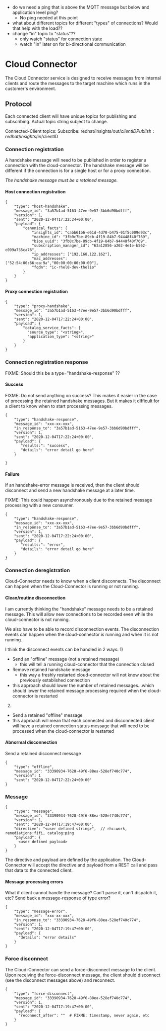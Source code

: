 - do we need a ping that is above the MQTT message but below and application level ping?
  - No ping needed at this point
- what about different topics for different "types" of connections?  Would that help with the load??
- change "in" topic to "status"??
  - only watch "status" for connection state
  - watch "in" later on for bi-directional communication


# Cloud Connector

The Cloud Connector service is designed to receive messages from internal
clients and route the messages to the target machine which runs in
the customer's environment.

## Protocol

Each connected client will have unique topics for publishing and subscribing. 
Actual topic string subject to change.

Connected-Client topics:
Subscribe: redhat/insights/out/$clientID
Publish: redhat/insights/in/$clientID


### Connection registration

A handshake message will need to be published in order to register a
connection with the cloud-connector.  The handshake message will be different 
if the connection is for a single host or for a proxy connection.

_The handshake message must be a retained message._

#### Host connection registration

```
{
    "type": "host-handshake",
    "message_id": "3a57b1ad-5163-47ee-9e57-3bb6d90bdfff",
    "version": 1,
    "sent": "2020-12-04T17:22:24+00:00",
    "payload": {
        "canonical_facts": {
            "insights_id": "cabb61b6-e61d-4d70-b475-01f5c009e93c",
            "machine_id": "3fb0c7be-89cb-4f19-84b7-94448f40f769",
            "bios_uuid": "3fb0c7be-89cb-4f19-84b7-94448f40f769",
            "subscription_manager_id": "63a12856-a262-4e1e-b562-c099a735ca76",
            "ip_addresses": ["192.168.122.162"],
            "mac_addresses": ["52:54:00:66:ea:9a","00:00:00:00:00:00"],
            "fqdn": "ic-rhel8-dev-thelio"
        }
    }
}

```

#### Proxy connection registration

```
{
    "type": "proxy-handshake",
    "message_id": "3a57b1ad-5163-47ee-9e57-3bb6d90bdfff",
    "version": 1,
    "sent": "2020-12-04T17:22:24+00:00",
    "payload": {
        "catalog_service_facts": {
          "source_type": "<string>",
          "application_type": "<string>"
        }
    }
}
```

### Connection registration response

FIXME:  Should this be a type="handshake-response" ??

#### Success

FIXME:  Do not send anything on success?  This makes it easier in the case of processing 
the retained handshake messages.  But it makes it difficult for a client to know when 
to start processing messages.

```
{
    "type": "handshake-response",
    "message_id": "xxx-xx-xxx",
    "in_response_to": "3a57b1ad-5163-47ee-9e57-3bb6d90bdfff",
    "version": 1,
    "sent": "2020-12-04T17:22:24+00:00",
    "payload": {
       "results:": "success",
       "details": "error detail go here"
    }

}
```

#### Failure

If an handshake-error message is received, then the client should disconnect
and send a new handshake message at a later time.

FIXME:  This could happen asynchronously due to the retained message processing with a new consumer.

```
{
    "type": "handshake-response",
    "message_id": "xxx-xx-xxx",
    "in_response_to": "3a57b1ad-5163-47ee-9e57-3bb6d90bdfff",
    "version": 1,
    "sent": "2020-12-04T17:22:24+00:00",
    "payload": {
       "results:": "error",
       "details": "error detail go here"
    }
}
```

### Connection deregistration

Cloud-Connector needs to know when a client disconnects.  The disconnect can happen
when the Cloud-Connector is running or not running.

#### Clean/routine disconnection

I am currently thinking the "handshake" message needs to be a retained message.  This will
allow new connections to be recorded even while the cloud-connector is not running.

We also have to be able to record disconnection events.  The disconnection events can happen
when the cloud-connector is running and when it is not running.

I think the disconnect events can be handled in 2 ways:
1)
 - Send an "offline" message (not a retained message)
   - this will tell a running cloud-connector that the connection closed
 - Remove retained handshake message
   - this way a freshly restarted cloud-connector will not know about the previously established connection
 - this approach should lower the number of retained messages...which should lower
   the retained message processing required when the cloud-connector is restarted
2) 
 - Send a retained "offline" message
 - this approach will mean that each connected and disconnected client will have a
   retained connection status message that will need to be processed when the
   cloud-connector is restarted

#### Abnormal disconnection

Send a retained disconnect message

```
{
    "type": "offline",
    "message_id": "33390934-7628-49f6-88ea-528ef740c774",
    "version": 1
    "sent": "2020-12-04T17:22:24+00:00"
}

```


### Message

```
{
    "type": "message",
    "message_id": "33390934-7628-49f6-88ea-528ef740c774",
    "version": 1,
    "sent": "2020-12-04T17:19:47+00:00",
    "directive": "<user defined string>",  // rhc:work, remediations:fifi, catalog:ping
    "payload": {
      <user defined payload>
    }
}
```

The directive and payload are defined by the application.  The Cloud-Connector will accept the 
directive and payload from a REST call and pass that data to the connected client.

#### Message processing errors

What if client cannot handle the message?  Can't parse it, can't dispatch it, etc?
Send back a message-response of type error?

```
{
    "type": "message-error",
    "message_id": "xxx-xx-xxx",
    "in_response_to": "33390934-7628-49f6-88ea-528ef740c774",
    "version": 1,
    "sent": "2020-12-04T17:19:47+00:00",
    "payload": {
      "details": "error details"
    }
}
```


### Force disconnect

The Cloud-Connector can send a force-disconnect message to the client.   Upon receiving 
the force-disconnect message, the client should disconnect (see the disconnect messages above) 
and reconnect.

```
{
    "type": "force-disconnect",
    "message_id": "33390934-7628-49f6-88ea-528ef740c774",
    "version": 1,
    "sent": "2020-12-04T17:19:47+00:00",
    "payload": {
      "reconnect_after": ""  # FIXME: timestamp, never again, etc
    }
}
```
